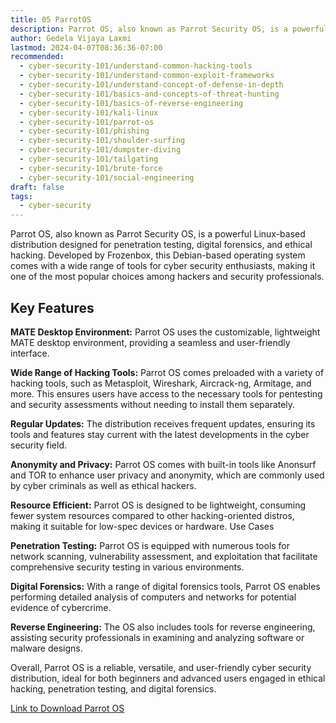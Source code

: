 ```yaml
---
title: 05 ParrotOS
description: Parrot OS, also known as Parrot Security OS, is a powerful Linux-based distribution designed for penetration testing, digital forensics, and ethical hacking.
author: Gedela Vijaya Laxmi
lastmod: 2024-04-07T08:36:36-07:00
recommended:
  - cyber-security-101/understand-common-hacking-tools
  - cyber-security-101/understand-common-exploit-frameworks
  - cyber-security-101/understand-concept-of-defense-in-depth
  - cyber-security-101/basics-and-concepts-of-threat-hunting
  - cyber-security-101/basics-of-reverse-engineering
  - cyber-security-101/kali-linux
  - cyber-security-101/parrot-os
  - cyber-security-101/phishing
  - cyber-security-101/shoulder-surfing
  - cyber-security-101/dumpster-diving
  - cyber-security-101/tailgating
  - cyber-security-101/brute-force
  - cyber-security-101/social-engineering
draft: false
tags:
  - cyber-security
---
```


Parrot OS, also known as Parrot Security OS, is a powerful Linux-based distribution designed for penetration testing, digital forensics, and ethical hacking. Developed by Frozenbox, this Debian-based operating system comes with a wide range of tools for cyber security enthusiasts, making it one of the most popular choices among hackers and security professionals.

## Key Features

**MATE Desktop Environment:** Parrot OS uses the customizable, lightweight MATE desktop environment, providing a seamless and user-friendly interface.

**Wide Range of Hacking Tools:**
 Parrot OS comes preloaded with a variety of hacking tools, such as Metasploit, Wireshark, Aircrack-ng, Armitage, and more. This ensures users have access to the necessary tools for pentesting and security assessments without needing to install them separately.

**Regular Updates:** The distribution receives frequent updates, ensuring its tools and features stay current with the latest developments in the cyber security field.

**Anonymity and Privacy:** Parrot OS comes with built-in tools like Anonsurf and TOR to enhance user privacy and anonymity, which are commonly used by cyber criminals as well as ethical hackers.

**Resource Efficient:** Parrot OS is designed to be lightweight, consuming fewer system resources compared to other hacking-oriented distros, making it suitable for low-spec devices or hardware.
Use Cases

**Penetration Testing:** Parrot OS is equipped with numerous tools for network scanning, vulnerability assessment, and exploitation that facilitate comprehensive security testing in various environments.

**Digital Forensics:**  With a range of digital forensics tools, Parrot OS enables performing detailed analysis of computers and networks for potential evidence of cybercrime.

**Reverse Engineering:** The OS also includes tools for reverse engineering, assisting security professionals in examining and analyzing software or malware designs.

Overall, Parrot OS is a reliable, versatile, and user-friendly cyber security distribution, ideal for both beginners and advanced users engaged in ethical hacking, penetration testing, and digital forensics.

[Link to Download Parrot OS](https://www.parrotsec.org/download/)
